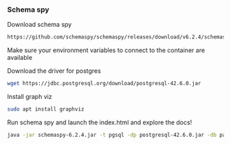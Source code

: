 ### Schema spy

Download schema spy

```bash
https://github.com/schemaspy/schemaspy/releases/download/v6.2.4/schemaspy-6.2.4.jar
```

Make sure your environment variables to connect to the container are available

Download the driver for postgres

```bash
wget https://jdbc.postgresql.org/download/postgresql-42.6.0.jar
```

Install graph viz

```bash
sudo apt install graphviz
```

Run schema spy and launch the index.html and explore the docs!

```bash
java -jar schemaspy-6.2.4.jar -t pgsql -dp postgresql-42.6.0.jar -db pagila -host 0.0.0.0:5410 -u $POSTGRES_USER -p $POSTGRES_PASSWORD -o output
```

